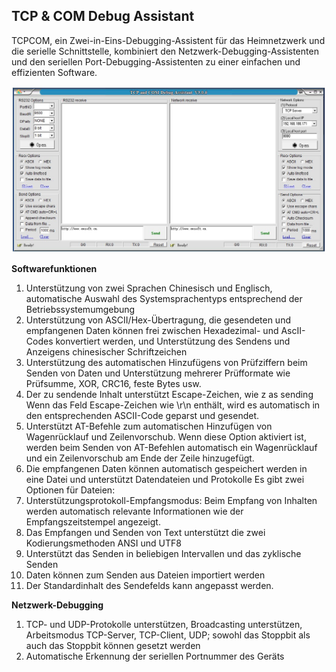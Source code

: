 <h2>TCP & COM Debug Assistant</h2>

TCPCOM, ein Zwei-in-Eins-Debugging-Assistent für das Heimnetzwerk und die serielle Schnittstelle, kombiniert den Netzwerk-Debugging-Assistenten und den seriellen Port-Debugging-Assistenten zu einer einfachen und effizienten Software.

![TCPCOM](TCPCOM.jpg)

<b>Softwarefunktionen</b>
1. Unterstützung von zwei Sprachen Chinesisch und Englisch, automatische Auswahl des Systemsprachentyps entsprechend der Betriebssystemumgebung
2. Unterstützung von ASCII/Hex-Übertragung, die gesendeten und empfangenen Daten können frei zwischen Hexadezimal- und AscII-Codes konvertiert werden, und Unterstützung des Sendens und Anzeigens chinesischer Schriftzeichen
3. Unterstützung des automatischen Hinzufügens von Prüfziffern beim Senden von Daten und Unterstützung mehrerer Prüfformate wie Prüfsumme, XOR, CRC16, feste Bytes usw.
4. Der zu sendende Inhalt unterstützt Escape-Zeichen, wie z as sending Wenn das Feld Escape-Zeichen wie \r\n enthält, wird es automatisch in den entsprechenden ASCII-Code geparst und gesendet.
5. Unterstützt AT-Befehle zum automatischen Hinzufügen von Wagenrücklauf und Zeilenvorschub. Wenn diese Option aktiviert ist, werden beim Senden von AT-Befehlen automatisch ein Wagenrücklauf und ein Zeilenvorschub am Ende der Zeile hinzugefügt.
6. Die empfangenen Daten können automatisch gespeichert werden in eine Datei und unterstützt Datendateien und Protokolle Es gibt zwei Optionen für Dateien:
7. Unterstützungsprotokoll-Empfangsmodus: Beim Empfang von Inhalten werden automatisch relevante Informationen wie der Empfangszeitstempel angezeigt.
8. Das Empfangen und Senden von Text unterstützt die zwei Kodierungsmethoden ANSI und UTF8
9. Unterstützt das Senden in beliebigen Intervallen und das zyklische Senden
10. Daten können zum Senden aus Dateien importiert werden
11. Der Standardinhalt des Sendefelds kann angepasst werden.


<b>Netzwerk-Debugging</b>
1. TCP- und UDP-Protokolle unterstützen, Broadcasting unterstützen, Arbeitsmodus TCP-Server, TCP-Client, UDP; sowohl das Stoppbit als auch das Stoppbit können gesetzt werden
2. Automatische Erkennung der seriellen Portnummer des Geräts